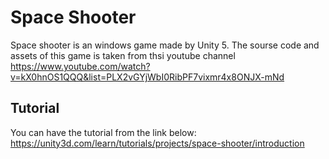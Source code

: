 # Space Shooter
Space shooter is an windows game made by Unity 5. The sourse code and assets of this game is taken from thsi youtube channel https://www.youtube.com/watch?v=kX0hnOS1QQQ&list=PLX2vGYjWbI0RibPF7vixmr4x8ONJX-mNd

## Tutorial
You can have the tutorial from the link below:
https://unity3d.com/learn/tutorials/projects/space-shooter/introduction
